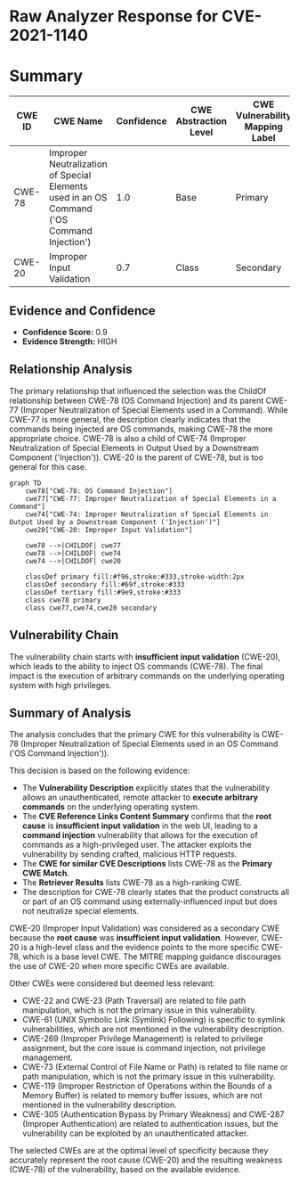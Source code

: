 # Raw Analyzer Response for CVE-2021-1140

# Summary
| CWE ID | CWE Name | Confidence | CWE Abstraction Level | CWE Vulnerability Mapping Label | CWE-Vulnerability Mapping Notes |
|---|---|---|---|---|---|
| CWE-78 | Improper Neutralization of Special Elements used in an OS Command ('OS Command Injection') | 1.0 | Base | Primary | Allowed |
| CWE-20 | Improper Input Validation | 0.7 | Class | Secondary | Discouraged |

## Evidence and Confidence

*   **Confidence Score:** 0.9
*   **Evidence Strength:** HIGH

## Relationship Analysis
The primary relationship that influenced the selection was the ChildOf relationship between CWE-78 (OS Command Injection) and its parent CWE-77 (Improper Neutralization of Special Elements used in a Command). While CWE-77 is more general, the description clearly indicates that the commands being injected are OS commands, making CWE-78 the more appropriate choice. CWE-78 is also a child of CWE-74 (Improper Neutralization of Special Elements in Output Used by a Downstream Component ('Injection')). CWE-20 is the parent of CWE-78, but is too general for this case.

```mermaid
graph TD
    cwe78["CWE-78: OS Command Injection"]
    cwe77["CWE-77: Improper Neutralization of Special Elements in a Command"]
    cwe74["CWE-74: Improper Neutralization of Special Elements in Output Used by a Downstream Component ('Injection')"]
    cwe20["CWE-20: Improper Input Validation"]

    cwe78 -->|CHILDOF| cwe77
    cwe78 -->|CHILDOF| cwe74
    cwe74 -->|CHILDOF| cwe20

    classDef primary fill:#f96,stroke:#333,stroke-width:2px
    classDef secondary fill:#69f,stroke:#333
    classDef tertiary fill:#9e9,stroke:#333
    class cwe78 primary
    class cwe77,cwe74,cwe20 secondary
```

## Vulnerability Chain
The vulnerability chain starts with **insufficient input validation** (CWE-20), which leads to the ability to inject OS commands (CWE-78). The final impact is the execution of arbitrary commands on the underlying operating system with high privileges.

## Summary of Analysis
The analysis concludes that the primary CWE for this vulnerability is CWE-78 (Improper Neutralization of Special Elements used in an OS Command ('OS Command Injection')).

This decision is based on the following evidence:

*   The **Vulnerability Description** explicitly states that the vulnerability allows an unauthenticated, remote attacker to **execute arbitrary commands** on the underlying operating system.
*   The **CVE Reference Links Content Summary** confirms that the **root cause** is **insufficient input validation** in the web UI, leading to a **command injection** vulnerability that allows for the execution of commands as a high-privileged user. The attacker exploits the vulnerability by sending crafted, malicious HTTP requests.
*   The **CWE for similar CVE Descriptions** lists CWE-78 as the **Primary CWE Match**.
*   The **Retriever Results** lists CWE-78 as a high-ranking CWE.
*   The description for CWE-78 clearly states that the product constructs all or part of an OS command using externally-influenced input but does not neutralize special elements.

CWE-20 (Improper Input Validation) was considered as a secondary CWE because the **root cause** was **insufficient input validation**. However, CWE-20 is a high-level class and the evidence points to the more specific CWE-78, which is a base level CWE. The MITRE mapping guidance discourages the use of CWE-20 when more specific CWEs are available.

Other CWEs were considered but deemed less relevant:

*   CWE-22 and CWE-23 (Path Traversal) are related to file path manipulation, which is not the primary issue in this vulnerability.
*   CWE-61 (UNIX Symbolic Link (Symlink) Following) is specific to symlink vulnerabilities, which are not mentioned in the vulnerability description.
*   CWE-269 (Improper Privilege Management) is related to privilege assignment, but the core issue is command injection, not privilege management.
*   CWE-73 (External Control of File Name or Path) is related to file name or path manipulation, which is not the primary issue in this vulnerability.
*   CWE-119 (Improper Restriction of Operations within the Bounds of a Memory Buffer) is related to memory buffer issues, which are not mentioned in the vulnerability description.
*   CWE-305 (Authentication Bypass by Primary Weakness) and CWE-287 (Improper Authentication) are related to authentication issues, but the vulnerability can be exploited by an unauthenticated attacker.

The selected CWEs are at the optimal level of specificity because they accurately represent the root cause (CWE-20) and the resulting weakness (CWE-78) of the vulnerability, based on the available evidence.
